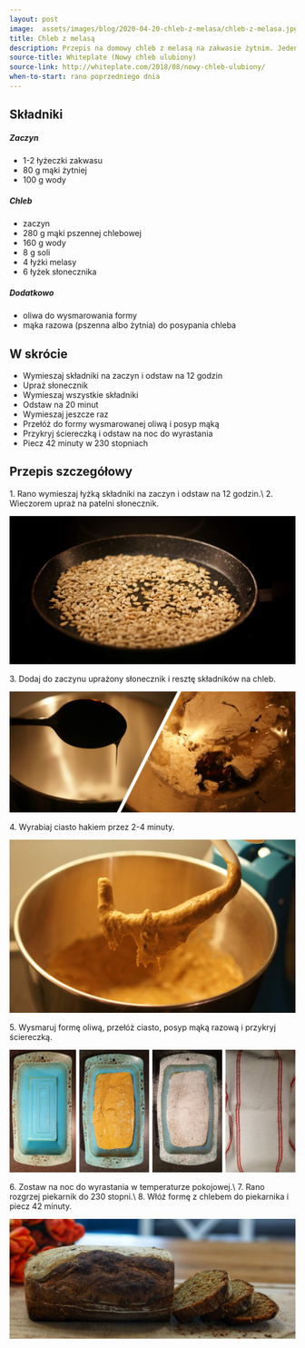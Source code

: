 ```yaml
---
layout: post
image:  assets/images/blog/2020-04-20-chleb-z-melasa/chleb-z-melasa.jpg
title: Chleb z melasą
description: Przepis na domowy chleb z melasą na zakwasie żytnim. Jeden z najlepszych chlebów domowych. Bardzo łatwy do przygotowania.
source-title: Whiteplate (Nowy chleb ulubiony)
source-link: http://whiteplate.com/2018/08/nowy-chleb-ulubiony/
when-to-start: rano poprzedniego dnia
---
```


## Składniki

##### Zaczyn
* 1-2 łyżeczki zakwasu
* 80 g mąki żytniej
* 100 g wody

##### Chleb

* zaczyn
* 280 g mąki pszennej chlebowej
* 160 g wody
* 8 g soli
* 4 łyżki melasy
* 6 łyżek słonecznika

##### Dodatkowo

* oliwa do wysmarowania formy
* mąka razowa (pszenna albo żytnia) do posypania chleba

## W skrócie

* Wymieszaj składniki na zaczyn i odstaw na 12 godzin
* Upraż słonecznik
* Wymieszaj wszystkie składniki
* Odstaw na 20 minut
* Wymieszaj jeszcze raz
* Przełóż do formy wysmarowanej oliwą i posyp mąką
* Przykryj ściereczką i odstaw na noc do wyrastania
* Piecz 42 minuty w 230 stopniach

## Przepis szczegółowy

1\. Rano wymieszaj łyżką składniki na zaczyn i odstaw na 12 godzin.\\
2\. Wieczorem upraż na patelni słonecznik.

![Chleb z melasą - Słonecznik](/assets/images/blog/2020-04-20-chleb-z-melasa/chleb-z-melasa-slonecznik.jpg)

3\. Dodaj do zaczynu uprażony słonecznik i resztę składników na chleb.

![Chleb z melasą - Mieszanie](/assets/images/blog/2020-04-20-chleb-z-melasa/chleb-z-melasa-dodanie-melasy.jpg)

4\. Wyrabiaj ciasto hakiem przez 2-4 minuty.

![Chleb z melasą - Mieszanie](/assets/images/blog/2020-04-20-chleb-z-melasa/chleb-z-melasa-mieszanie.jpg)

5\. Wysmaruj formę oliwą, przełóż ciasto, posyp mąką razową i przykryj ściereczką.

![Chleb z melasą - Forma](/assets/images/blog/2020-04-20-chleb-z-melasa/chleb-z-melasa-forma.jpg)

6\. Zostaw na noc do wyrastania w temperaturze pokojowej.\\
7\. Rano rozgrzej piekarnik do 230 stopni.\\
8\. Włóż formę z chlebem do piekarnika i piecz 42 minuty.

![Chleb z melasą - Gotowy chleb](/assets/images/blog/2020-04-20-chleb-z-melasa/chleb-z-melasa-zakonczenie.jpg)